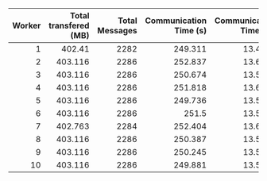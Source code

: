|   Worker |   Total transfered (MB) |   Total Messages |   Communication Time (s) |   Communication Time (%) |   Work Time (s) |   Work Time (%) |   Other Time (s) |   Other Time (%) |
|---------:|------------------------:|-----------------:|-------------------------:|-------------------------:|----------------:|----------------:|-----------------:|-----------------:|
|        1 |                 402.41  |             2282 |                  249.311 |                  13.4813 |         49.3895 |         2.67071 |          1550.6  |          83.8479 |
|        2 |                 403.116 |             2286 |                  252.837 |                  13.6681 |         45.8926 |         2.4809  |          1551.1  |          83.851  |
|        3 |                 403.116 |             2286 |                  250.674 |                  13.5466 |         47.1074 |         2.54572 |          1552.67 |          83.9077 |
|        4 |                 403.116 |             2286 |                  251.818 |                  13.6113 |         48.8673 |         2.64138 |          1549.38 |          83.7473 |
|        5 |                 403.116 |             2286 |                  249.736 |                  13.5011 |         48.0801 |         2.59928 |          1551.93 |          83.8996 |
|        6 |                 403.116 |             2286 |                  251.5   |                  13.5941 |         47.5646 |         2.57097 |          1551    |          83.8349 |
|        7 |                 402.763 |             2284 |                  252.404 |                  13.6455 |         45.8099 |         2.47658 |          1551.51 |          83.878  |
|        8 |                 403.116 |             2286 |                  250.387 |                  13.5312 |         46.2686 |         2.50041 |          1553.78 |          83.9684 |
|        9 |                 403.116 |             2286 |                  250.245 |                  13.5249 |         46.4995 |         2.51315 |          1553.5  |          83.9619 |
|       10 |                 403.116 |             2286 |                  249.881 |                  13.5065 |         48.5572 |         2.62461 |          1551.64 |          83.8689 |